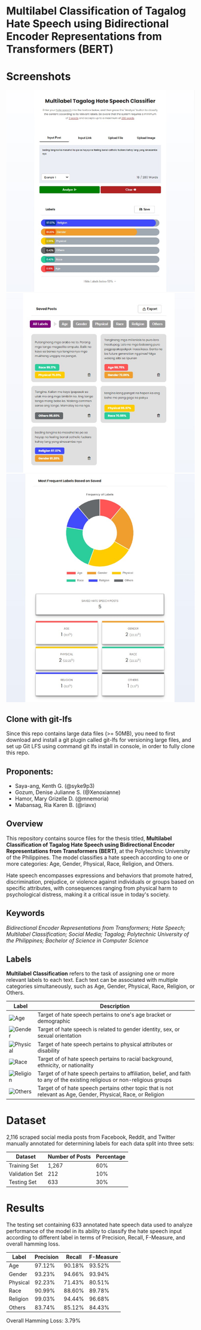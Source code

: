 # Multilabel Classification of Tagalog Hate Speech using Bidirectional Encoder Representations from Transformers (BERT)

# Screenshots
![Screenshot1](https://github.com/syke9p3/BERT-MLTHSC/blob/53f323953aba4dc6dc70e34e7eec3f29acbc3e02/Screenshot1.jpg)
![Screenshot2](https://github.com/syke9p3/BERT-MLTHSC/blob/53f323953aba4dc6dc70e34e7eec3f29acbc3e02/Screenshot2.jpg)
![Screenshot3](https://github.com/syke9p3/BERT-MLTHSC/blob/53f323953aba4dc6dc70e34e7eec3f29acbc3e02/Screenshot3.jpg)

## Clone with git-lfs
Since this repo contains large data files (>= 50MB), you need to first download and install a git plugin called git-lfs for versioning large files, and set up Git LFS using command git lfs install in console, in order to fully clone this repo.

## Proponents: 
- Saya-ang, Kenth G. (@syke9p3)
- Gozum, Denise Julianne S. (@Xenoxianne)
- Hamor, Mary Grizelle D. (@mnemoria)
- Mabansag, Ria Karen B. (@riavx)

## Overview

This repository contains source files for the thesis titled, **Multilabel Classification of Tagalog Hate Speech using Bidirectional Encoder Representations from Transformers (BERT)**, at the Polytechnic University of the Philippines. The model classifies a hate speech according to one or more categories: Age, Gender, Physical, Race, Religion, and Others. 

Hate speech encompasses expressions and behaviors that promote hatred, discrimination, prejudice, or violence against individuals or groups based on specific attributes, with consequences ranging from physical harm to psychological distress, making it a critical issue in today's society. 

## Keywords
*Bidirectional Encoder Representations from Transformers; Hate Speech; Multilabel Classification; Social Media; Tagalog; Polytechnic University of the Philippines; Bachelor of Science in Computer Science*

## Labels

**Multilabel Classification** refers to the task of assigning one or more relevant labels to each text. Each text can be associated with multiple categories simultaneously, such as Age, Gender, Physical, Race, Religion, or Others.

| Label                                                        | Description                                                                                                      |
|--------------------------------------------------------------|------------------------------------------------------------------------------------------------------------------|
| ![Age](https://img.shields.io/badge/Age-FE5555)             | Target of hate speech pertains to one's age bracket or demographic |
| ![Gender](https://img.shields.io/badge/Gender-F09F2D)       | Target of hate speech is related to gender identity, sex, or sexual orientation |
| ![Physical](https://img.shields.io/badge/Physical-FFCC00)   | Target of hate speech pertains to physical attributes or disability |
| ![Race](https://img.shields.io/badge/Race-2BCE9A)   | Target of of hate speech pertains to racial background, ethnicity, or nationality |
| ![Religion](https://img.shields.io/badge/Religion-424BFC)   | Target of of hate speech pertains to affiliation, belief, and faith to any of the existing religious or non-religious groups |
| ![Others](https://img.shields.io/badge/Others-65696C)   | Target of of hate speech pertains other topic that is not relevant as Age, Gender, Physical, Race, or Religion |

# Dataset
2,116 scraped social media posts from Facebook, Reddit, and Twitter manually annotated for determining labels for each data split into three sets: 

| Dataset        | Number of Posts | Percentage |
|----------------|-----------------|------------|
| Training Set   | 1,267           | 60%        |
| Validation Set | 212             | 10%        |
| Testing Set    | 633             | 30%        |

# Results

The testing set containing 633 annotated hate speech data used to analyze performance of the model in its ability to classify the hate speech input according to different label in terms of Precision, Recall, F-Measure, and overall hamming loss.

| Label    | Precision | Recall | F-Measure |
|----------|-----------|--------|-----------|
| Age      | 97.12%    | 90.18% | 93.52%    |
| Gender   | 93.23%    | 94.66% | 93.94%    |
| Physical | 92.23%    | 71.43% | 80.51%    |
| Race     | 90.99%    | 88.60% | 89.78%    |
| Religion | 99.03%    | 94.44% | 96.68%    |
| Others   | 83.74%    | 85.12% | 84.43%    |

Overall Hamming Loss: 3.79%
